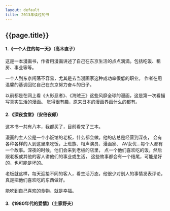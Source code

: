 ```yaml
---
layout: default
title: 2013年读过的书
---
```


{{page.title}}
-----------------------

#### 1.《一个人住的每一天》（高木直子）

这是一本漫画书，作者用漫画讲述了自己在东京生活的点点滴滴。包括吃饭、租房、事业等等。

一个人到东京闯荡不容易，尤其是去当漫画家这种成功率很低的职业。
作者在用温馨的基调回忆自己在东京努力奋斗的日子。

以前都是在网上看《火影忍者》、《海贼王》这些风靡全球的漫画，这是第一次看描写真实生活的漫画。
觉得很有趣，原来日本的漫画界画什么的都有。


#### 2.《深夜食堂》（安倍夜郎）

这本书一共有八本，我都买了，目前看完了三本。

漫画的主人公是一个小饭馆的老板，什么都会做。他的店总是经营到深夜，
会有各种各样的人到这里来吃饭，上班族、相声演员、漫画家、
AV女优...每个人都有一个故事。深夜的时候，他们会来到老板的店里，
点一个他们喜欢吃的饭，然后跟老板或其他的客人讲他们的事业或生活，
这些故事都会有一个结尾，可能是好的，也可能是坏的。

老板就这样，每天迎接不同的客人，看生活万态，他很少对别人的事情发表评论，
真是把他们喜欢吃的东西做好。

能吃到自己喜欢的食物，就是幸福。

#### 3.《1980年代的爱情》（土家野夫）
